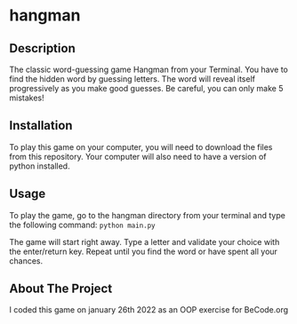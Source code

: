 # hangman


## Description
The classic word-guessing game Hangman from your Terminal. 
You have to find the hidden word by guessing letters. The word will reveal itself
progressively as you make good guesses. 
Be careful, you can only make 5 mistakes! 



## Installation
To play this game on your computer, you will need to download the files from this repository.
Your computer will also need to have a version of python installed. 



## Usage
To play the game, go to the hangman directory from your terminal 
and type the following command:
```python main.py```

The game will start right away. 
Type a letter and validate your choice with the enter/return key. 
Repeat until you find the word or have spent all your chances.



## About The Project
I coded this game on january 26th 2022 as an OOP exercise for BeCode.org
